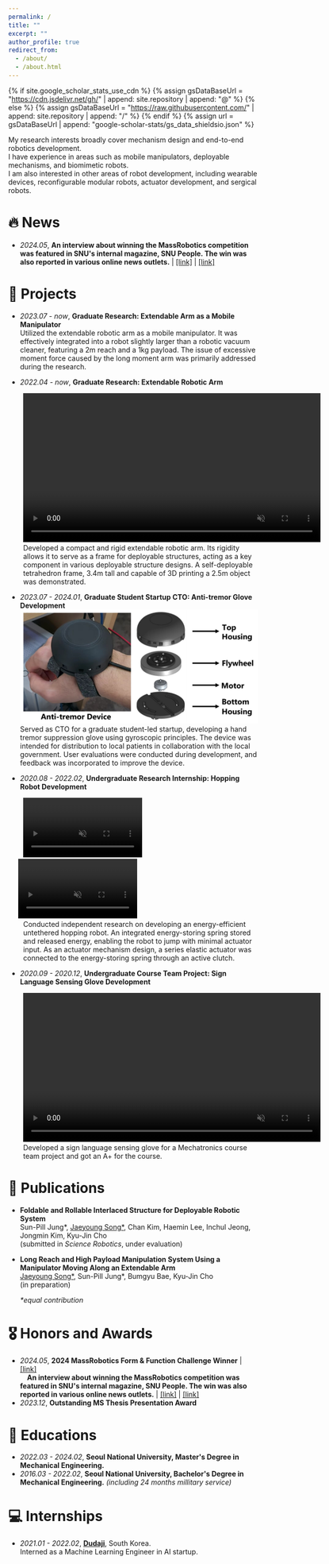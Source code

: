 ```yaml
---
permalink: /
title: ""
excerpt: ""
author_profile: true
redirect_from: 
  - /about/
  - /about.html
---
```


{% if site.google_scholar_stats_use_cdn %}
{% assign gsDataBaseUrl = "https://cdn.jsdelivr.net/gh/" | append: site.repository | append: "@" %}
{% else %}
{% assign gsDataBaseUrl = "https://raw.githubusercontent.com/" | append: site.repository | append: "/" %}
{% endif %}
{% assign url = gsDataBaseUrl | append: "google-scholar-stats/gs_data_shieldsio.json" %}

<span class='anchor' id='about-me'></span>

My research interests broadly cover mechanism design and end-to-end robotics development.  
I have experience in areas such as mobile manipulators, deployable mechanisms, and biomimetic robots.  
I am also interested in other areas of robot development, including wearable devices, reconfigurable modular robots, actuator development, and sergical robots.


# 🔥 News
- _2024.05_, __An interview about winning the MassRobotics competition was featured in SNU's internal magazine, SNU People. The win was also reported in various online news outlets.__ \| [\[link\]](https://people.snu.ac.kr/en/77/2) \| [\[link\]](https://www.mk.co.kr/en/it/11016634)

# 🔧 Projects
- _2023.07 - now_, __Graduate Research: Extendable Arm as a Mobile Manipulator__<br>
Utilized the extendable robotic arm as a mobile manipulator. It was effectively integrated into a robot slightly larger than a robotic vacuum cleaner, featuring a 2m reach and a 1kg payload. The issue of excessive moment force caused by the long moment arm was primarily addressed during the research.<br>

- _2022.04 - now_, __Graduate Research: Extendable Robotic Arm__<br>
<div style="margin-left: 30px;">
  <video autoplay loop muted controls width="600">
    <source src="assets/video/Movie S8(2).mp4" type="video/mp4">
  </video><br>
  Developed a compact and rigid extendable robotic arm. Its rigidity allows it to serve as a frame for deployable structures, acting as a key component in various deployable structure designs. A self-deployable tetrahedron frame, 3.4m tall and capable of 3D printing a 2.5m object was demonstrated.<br>
</div>

- _2023.07 - 2024.01_, __Graduate Student Startup CTO: Anti-tremor Glove Development__<br>
<img src="assets/images/Antreon_device_image.jpg" alt="Antreon Device Image" width="600"><br>
Served as CTO for a graduate student-led startup, developing a hand tremor suppression glove using gyroscopic principles. The device was intended for distribution to local patients in collaboration with the local government. User evaluations were conducted during development, and feedback was incorporated to improve the device.<br>

- _2020.08 - 2022.02_, __Undergraduate Research Internship: Hopping Robot Development__<br>
<div style="display: inline-block; margin-left: 30px;">
  <video autoplay loop muted controls width="240">
    <source src="assets/video/HoppingRobot_Movie1.mp4" type="video/mp4">
  </video>
</div>
<div style="display: inline-block; margin-left: 20px;">
  <video autoplay loop muted controls width="240">
    <source src="assets/video/HoppingRobot_Movie2.mp4" type="video/mp4">
  </video>
</div>
<div style="margin-left: 30px;">
  Conducted independent research on developing an energy-efficient untethered hopping robot. An integrated energy-storing spring stored and released energy, enabling the robot to jump with minimal actuator input. As an actuator mechanism design, a series elastic actuator was connected to the energy-storing spring through an active clutch.<br>
</div>

- _2020.09 - 2020.12_, __Undergraduate Course Team Project: Sign Language Sensing Glove Development__<br>
<div style="margin-left: 30px;">
  <video autoplay loop muted controls width="600">
    <source src="assets/video/SignGlove_Movie.mp4" type="video/mp4">
  </video><br>
  Developed a sign language sensing glove for a Mechatronics course team project and got an A+ for the course.<br>
</div>

# 📝 Publications 

- __Foldable and Rollable Interlaced Structure for Deployable Robotic System__<br>
Sun-Pill Jung*, <u>Jaeyoung Song*</u>, Chan Kim, Haemin Lee, Inchul Jeong, Jongmin Kim, Kyu-Jin Cho<br>
(submitted in _Science Robotics_, under evaluation)

- __Long Reach and High Payload Manipulation System Using a Manipulator Moving Along an Extendable Arm__<br>
<u>Jaeyoung Song*</u>, Sun-Pill Jung*, Bumgyu Bae, Kyu-Jin Cho<br>
(in preparation)

    _\*equal contribution_

# 🎖 Honors and Awards
- _2024.05_, __2024 MassRobotics Form & Function Challenge Winner__ \| [\[link\]](https://www.massrobotics.org/massrobotics-announces-form-function-challenge-winners-showcases-first-accelerator-cohort-at-the-robotics-summit-expo/)<br>
&emsp;__An interview about winning the MassRobotics competition was featured in SNU's internal magazine, SNU People. The win was also reported in various online news outlets.__ \| [\[link\]](https://people.snu.ac.kr/en/77/2) \| [\[link\]](https://www.mk.co.kr/en/it/11016634)
- _2023.12_, __Outstanding MS Thesis Presentation Award__

# 📖 Educations
- _2022.03 - 2024.02_, __Seoul National University, Master's Degree in Mechanical Engineering.__
- _2016.03 - 2022.02_, __Seoul National University, Bachelor's Degree in Mechanical Engineering.__ *(including 24 months millitary service)*

# 💻 Internships
- _2021.01 - 2022.02_, __[Dudaji](https://dudaji.com/)__, South Korea.<br>
                       Interned as a Machine Learning Engineer in AI startup.
